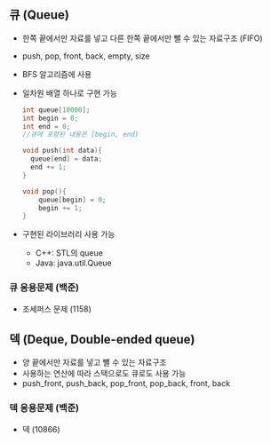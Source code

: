 ## 큐 (Queue)

- 한쪽 끝에서만 자료를 넣고 다른 한쪽 끝에서만 뺄 수 있는 자료구조 (FIFO)
- push, pop, front, back, empty, size
- BFS 알고리즘에 사용
- 일차원 배열 하나로 구현 가능

    ```cpp
    int queue[10000];
    int begin = 0;
    int end = 0;
    //큐에 포함된 내용은 [begin, end)

    void push(int data){
      queue[end] = data;
      end += 1;
    }

    void pop(){
        queue[begin] = 0;
        begin += 1;
    }
    ```

- 구현된 라이브러리 사용 가능
    - C++: STL의 queue
    - Java: java.util.Queue

### 큐 응용문제 (백준)

- 조세퍼스 문제 (1158)

## 덱 (Deque, Double-ended queue)

- 양 끝에서만 자료를 넣고 뺼 수 있는 자료구조
- 사용하는 연산에 따라 스택으로도 큐로도 사용 가능
- push_front, push_back, pop_front, pop_back, front, back

### 덱 응용문제 (백준)

- 덱 (10866)